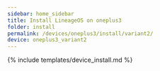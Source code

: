 ```yaml
---
sidebar: home_sidebar
title: Install LineageOS on oneplus3
folder: install
permalink: /devices/oneplus3/install/variant2/
device: oneplus3_variant2
---
```

{% include templates/device_install.md %}
